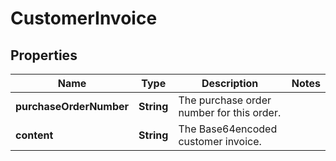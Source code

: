 # CustomerInvoice

## Properties
Name | Type | Description | Notes
------------ | ------------- | ------------- | -------------
**purchaseOrderNumber** | **String** | The purchase order number for this order. | 
**content** | **String** | The Base64encoded customer invoice. | 
